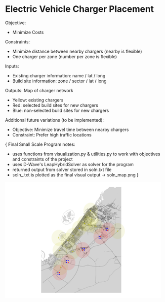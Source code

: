 # Electric Vehicle Charger Placement

Objective: 
- Minimize Costs

Constraints:
- Minimize distance between nearby chargers (nearby is flexible)
- One charger per zone (number per zone is flexible)

Inputs:
- Existing charger information: name / lat / long
- Build site information: zone / sector / lat / long

Outputs: Map of charger network
- Yellow: existing chargers
- Red: selected build sites for new chargers
- Blue: non-selected build sites for new chargers

Additional future variations (to be implemented):

- Objective: Minimize travel time between nearby chargers
- Constraint: Prefer high traffic locations

{ Final Small Scale Program notes:
- uses functions from visualization.py & utilities.py to
work with objectives and constraints of the project
- uses D-Wave's LeapHybridSolver as solver for the program
- returned output from solver stored in soln.txt file
- soln_.txt is plotted as the final visual output -> soln_map.png }

![soln](soln_map.png)
